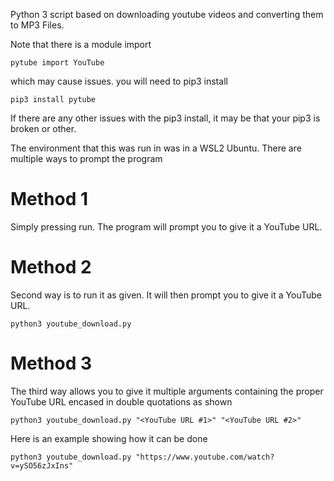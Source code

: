 Python 3 script based on downloading youtube videos and converting them to MP3 Files.

Note that there is a module import

`pytube import YouTube`

which may cause issues. you will need to pip3 install

`pip3 install pytube`

If there are any other issues with the pip3 install, it may be that your pip3 is broken or other.

The environment that this was run in was in a WSL2 Ubuntu. There are multiple ways to prompt the program

# Method 1

Simply pressing run. The program will prompt you to give it a YouTube URL.

# Method 2

Second way is to run it as given. It will then prompt you to give it a YouTube URL.

`python3 youtube_download.py`

# Method 3

The third way allows you to give it multiple arguments containing the proper YouTube URL encased in double quotations as shown

`python3 youtube_download.py "<YouTube URL #1>" "<YouTube URL #2>"`

Here is an example showing how it can be done

`python3 youtube_download.py "https://www.youtube.com/watch?v=ySO56zJxIns"`
